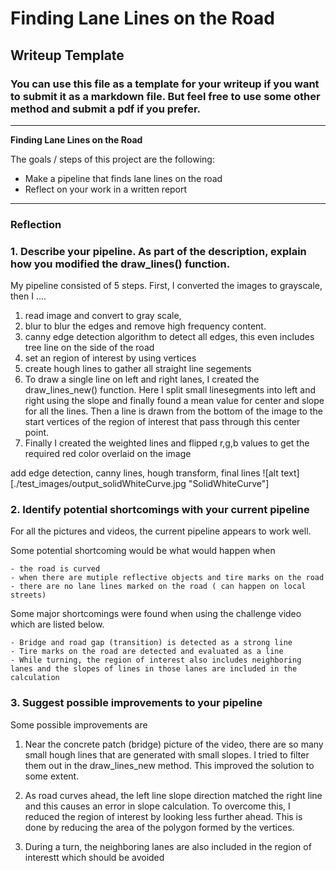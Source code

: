 # **Finding Lane Lines on the Road** 

## Writeup Template

### You can use this file as a template for your writeup if you want to submit it as a markdown file. But feel free to use some other method and submit a pdf if you prefer.

---

**Finding Lane Lines on the Road**

The goals / steps of this project are the following:
* Make a pipeline that finds lane lines on the road
* Reflect on your work in a written report


[//]: # (Image References)

[image1]: ./examples/grayscale.jpg "Grayscale"

---

### Reflection

### 1. Describe your pipeline. As part of the description, explain how you modified the draw_lines() function.

My pipeline consisted of 5 steps. First, I converted the images to grayscale, then I .... 

1) read image and convert to gray scale, 
2) blur to blur the edges and remove high frequency content.
3) canny edge detection algorithm to detect all edges, this even includes tree line on the side of the road
4) set an region of interest by using vertices
5) create hough lines to gather all straight line segements
6) To draw a single line on left and right lanes, I created the draw_lines_new() function. Here I split small linesegments into left and right using the slope and finally found a mean value for center and slope for all the lines. Then a line is drawn from the bottom of the image to the start vertices of the region of interest that pass through this center point.
7) Finally I created the weighted lines and flipped r,g,b values to get the required red color overlaid on the image
 

add edge detection, canny lines, hough transform, final lines
![alt text][./test_images/output_solidWhiteCurve.jpg "SolidWhiteCurve"]


### 2. Identify potential shortcomings with your current pipeline

For all the pictures and videos, the current pipeline appears to work well. 

Some potential shortcoming would be what would happen when 

    - the road is curved 
    - when there are mutiple reflective objects and tire marks on the road
    - there are no lane lines marked on the road ( can happen on local streets)

Some major shortcomings were found when using the challenge video which are listed below.

    - Bridge and road gap (transition) is detected as a strong line
    - Tire marks on the road are detected and evaluated as a line
    - While turning, the region of interest also includes neighboring lanes and the slopes of lines in those lanes are included in the calculation

### 3. Suggest possible improvements to your pipeline


Some possible improvements are

1) Near the concrete patch (bridge) picture of the video, there are so many small hough lines that are generated with
small slopes. I tried to filter them out in the draw_lines_new method. This improved the solution to some extent.

2) As road curves ahead, the left line slope direction matched the right line and this causes an error in slope calculation.
To overcome this, I reduced the region of interest by looking less further ahead. This is done by reducing the area of 
the polygon formed by the vertices. 


3) During a turn, the neighboring lanes are also included in the region of interestt which should be avoided


